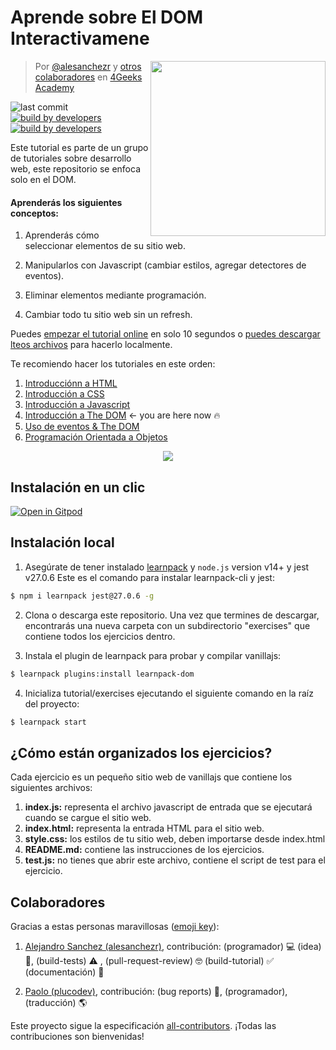 # Aprende sobre El DOM Interactivamene

<a href="https://www.4geeksacademy.co"><img height="280" align="right" src="https://raw.githubusercontent.com/4GeeksAcademy/javascript-dom-tutorial-exercises/b2f552e68f3e7ba7a2bc7176e1273a5df32ccb8f/.breathecode/assets/badge.svg"></a>

> Por [@alesanchezr](https://twitter.com/alesanchezr) y [otros colaboradores](https://github.com/4GeeksAcademy/javascript-dom-tutorial-exercises/graphs/contributors) en [4Geeks Academy](https://4geeksacademy.co/)

![last commit](https://img.shields.io/github/last-commit/4geeksacademy/javascript-dom-tutorial-exercises)
[![build by developers](https://img.shields.io/badge/build_by-Developers-blue)](https://breatheco.de)
[![build by developers](https://img.shields.io/twitter/follow/4geeksacademy?style=social&logo=twitter)](https://twitter.com/4geeksacademy)

Este tutorial es parte de un grupo de tutoriales sobre desarrollo web, este repositorio se enfoca solo en el DOM. 

#### Aprenderás los siguientes conceptos:

1. Aprenderás cómo seleccionar elementos de su sitio web.

2. Manipularlos con Javascript (cambiar estilos, agregar detectores de eventos).

3. Eliminar elementos mediante programación.

4. Cambiar todo tu sitio web sin un refresh.

Puedes [empezar el tutorial online](#instalación-en-un-clic) en solo 10 segundos o [puedes descargar lteos archivos](#instalación-local) para hacerlo localmente.

Te recomiendo hacer los tutoriales en este orden:

1. [Introducciónn a HTML](https://github.com/4GeeksAcademy/html-tutorial-exercises-course)
2. [Introducción a CSS](https://github.com/4GeeksAcademy/css-tutorial-exercises-course)
3. [Introducción a Javascript](https://github.com/4GeeksAcademy/javascript-beginner-exercises-tutorial)
4. [Introducción a The DOM](https://github.com/4GeeksAcademy/javascript-dom-tutorial-exercises) ← you are here now 🔥
5. [Uso de eventos & The DOM](https://github.com/4GeeksAcademy/javascript-events-tutorial-exercises)
6. [Programación Orientada a Objetos](https://github.com/4GeeksAcademy/object-oriented-javascript-tutorial-exercises)

<p align="center">
  <img src="https://raw.githubusercontent.com/4GeeksAcademy/react-exercises/master/preview.gif">
</p>

## Instalación en un clic

[![Open in Gitpod](https://gitpod.io/button/open-in-gitpod.svg)](https://gitpod.io#https://github.com/4GeeksAcademy/javascript-dom-tutorial-exercises.git)

## Instalación local

1) Asegúrate de tener instalado [learnpack](https://github.com/learnpack/learnpack-cli) y `node.js` version v14+ y jest v27.0.6 Este es el comando para instalar learnpack-cli y jest:

```sh
$ npm i learnpack jest@27.0.6 -g
```

2) Clona o descarga este repositorio. Una vez que termines de descargar, encontrarás una nueva carpeta con un subdirectorio "exercises" que contiene todos los ejercicios dentro.

3) Instala el plugin de learnpack para probar y compilar vanillajs:

```sh
$ learnpack plugins:install learnpack-dom
```

4) Inicializa tutorial/exercises ejecutando el siguiente comando en la raíz del proyecto:

```sh
$ learnpack start
```
## ¿Cómo están organizados los ejercicios?

Cada ejercicio es un pequeño sitio web de vanillajs que contiene los siguientes archivos:

1. **index.js:** representa el archivo javascript de entrada que se ejecutará cuando se cargue el sitio web.
1. **index.html:** representa la entrada HTML para el sitio web.
1. **style.css:** los estilos de tu sitio web, deben importarse desde index.html
2. **README.md:** contiene las instrucciones de los ejercicios.
3. **test.js:** no tienes que abrir este archivo, contiene el script de test para el ejercicio.

## Colaboradores
 
Gracias a estas personas maravillosas ([emoji key](https://github.com/kentcdodds/all-contributors#emoji-key)):

1. [Alejandro Sanchez (alesanchezr)](https://github.com/alesanchezr), contribución: (programador) 💻 (idea) 🤔, (build-tests) ⚠️ , (pull-request-review) 🤓 (build-tutorial) ✅ (documentación) 📖

2. [Paolo (plucodev)](https://github.com/plucodev), contribución: (bug reports) 🐛, (programador), (traducción) 🌎

Este proyecto sigue la especificación [all-contributors](https://github.com/kentcdodds/all-contributors). ¡Todas las contribuciones son bienvenidas!
